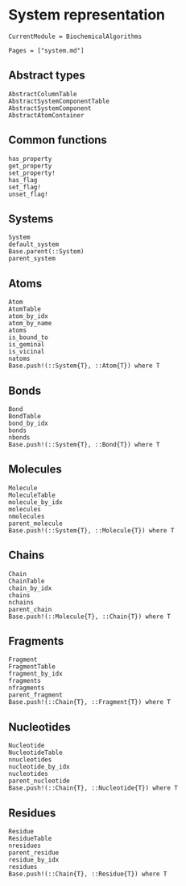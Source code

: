 # System representation
```@meta
CurrentModule = BiochemicalAlgorithms
```

```@index
Pages = ["system.md"]
```

## Abstract types
```@docs
AbstractColumnTable
AbstractSystemComponentTable
AbstractSystemComponent
AbstractAtomContainer
```

## Common functions
```@docs
has_property
get_property
set_property!
has_flag
set_flag!
unset_flag!
```

## Systems
```@docs
System
default_system
Base.parent(::System)
parent_system
```

## Atoms
```@docs
Atom
AtomTable
atom_by_idx
atom_by_name
atoms
is_bound_to
is_geminal
is_vicinal
natoms
Base.push!(::System{T}, ::Atom{T}) where T
```

## Bonds
```@docs
Bond
BondTable
bond_by_idx
bonds
nbonds
Base.push!(::System{T}, ::Bond{T}) where T
```

## Molecules
```@docs
Molecule
MoleculeTable
molecule_by_idx
molecules
nmolecules
parent_molecule
Base.push!(::System{T}, ::Molecule{T}) where T
```

## Chains
```@docs
Chain
ChainTable
chain_by_idx
chains
nchains
parent_chain
Base.push!(::Molecule{T}, ::Chain{T}) where T
```

## Fragments
```@docs
Fragment
FragmentTable
fragment_by_idx
fragments
nfragments
parent_fragment
Base.push!(::Chain{T}, ::Fragment{T}) where T
```

## Nucleotides
```@docs
Nucleotide
NucleotideTable
nnucleotides
nucleotide_by_idx
nucleotides
parent_nucleotide
Base.push!(::Chain{T}, ::Nucleotide{T}) where T
```

## Residues
```@docs
Residue
ResidueTable
nresidues
parent_residue
residue_by_idx
residues
Base.push!(::Chain{T}, ::Residue{T}) where T
```
